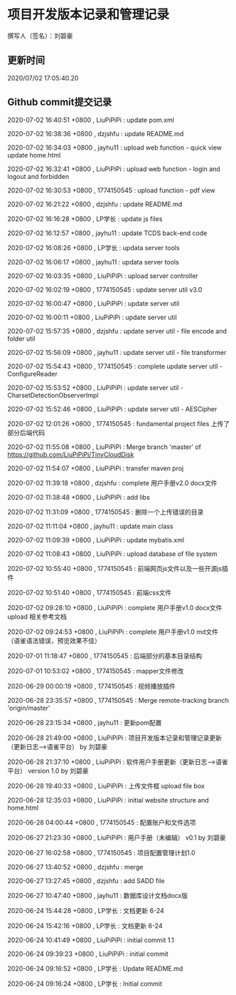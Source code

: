 # 项目开发版本记录和管理记录

撰写人（签名）：刘碧豪
## 更新时间
2020/07/02 17:05:40.20
## Github commit提交记录
2020-07-02 16:40:51 +0800 , LiuPiPiPi : update pom.xml

2020-07-02 16:38:36 +0800 , dzjshfu : update README.md

2020-07-02 16:34:03 +0800 , jayhu11 : upload web function - quick view update home.html

2020-07-02 16:32:41 +0800 , LiuPiPiPi : upload web function - login and logout and forbidden

2020-07-02 16:30:53 +0800 , 1774150545 : upload function - pdf view

2020-07-02 16:21:22 +0800 , dzjshfu : update README.md

2020-07-02 16:16:28 +0800 , LP学长 : update js files

2020-07-02 16:12:57 +0800 , jayhu11 : update TCDS back-end code

2020-07-02 16:08:26 +0800 , LP学长 : updata server tools

2020-07-02 16:06:17 +0800 , jayhu11 : updata server tools

2020-07-02 16:03:35 +0800 , LiuPiPiPi : upload server controller

2020-07-02 16:02:19 +0800 , 1774150545 : update server util v3.0

2020-07-02 16:00:47 +0800 , LiuPiPiPi : update server util

2020-07-02 16:00:11 +0800 , LiuPiPiPi : update server util

2020-07-02 15:57:35 +0800 , dzjshfu : update server util - file encode and folder util

2020-07-02 15:56:09 +0800 , jayhu11 : update server util - file transformer

2020-07-02 15:54:43 +0800 , 1774150545 : complete update server util - ConfigureReader

2020-07-02 15:53:52 +0800 , LiuPiPiPi : update server util - CharsetDetectionObserverImpl

2020-07-02 15:52:46 +0800 , LiuPiPiPi : update server util - AESCipher

2020-07-02 12:01:26 +0800 , 1774150545 : fundamental project files 上传了部分后端代码

2020-07-02 11:55:08 +0800 , LiuPiPiPi : Merge branch 'master' of https://github.com/LiuPiPiPi/TinyCloudDisk

2020-07-02 11:54:07 +0800 , LiuPiPiPi : transfer maven proj

2020-07-02 11:39:18 +0800 , dzjshfu : complete 用户手册v2.0 docx文件

2020-07-02 11:38:48 +0800 , LiuPiPiPi : add libs

2020-07-02 11:31:09 +0800 , 1774150545 : 删除一个上传错误的目录

2020-07-02 11:11:04 +0800 , jayhu11 : update main class

2020-07-02 11:09:39 +0800 , LiuPiPiPi : update mybatis.xml

2020-07-02 11:08:43 +0800 , LiuPiPiPi : upload database of file system

2020-07-02 10:55:40 +0800 , 1774150545 : 前端网页js文件以及一些开源js插件

2020-07-02 10:51:40 +0800 , 1774150545 : 前端css文件

2020-07-02 09:28:10 +0800 , LiuPiPiPi : complete 用户手册v1.0 docx文件 upload 相关参考文档

2020-07-02 09:24:53 +0800 , LiuPiPiPi : complete 用户手册v1.0 md文件 （语雀语法错误，预览效果不佳）

2020-07-01 11:18:47 +0800 , 1774150545 : 后端部分的基本目录结构

2020-07-01 10:53:02 +0800 , 1774150545 : mapper文件修改

2020-06-29 00:00:19 +0800 , 1774150545 : 视频播放插件

2020-06-28 23:35:57 +0800 , 1774150545 : Merge remote-tracking branch 'origin/master'

2020-06-28 23:15:34 +0800 , jayhu11 : 更新pom配置

2020-06-28 21:49:00 +0800 , LiuPiPiPi : 项目开发版本记录和管理记录更新（更新日志—>语雀平台） by 刘碧豪

2020-06-28 21:37:10 +0800 , LiuPiPiPi : 软件用户手册更新（更新日志—>语雀平台） version 1.0 by 刘碧豪

2020-06-28 19:40:33 +0800 , LiuPiPiPi : 上传文件框 upload file box

2020-06-28 12:35:03 +0800 , LiuPiPiPi : initial website structure and home.html

2020-06-28 04:00:44 +0800 , 1774150545 : 配置账户和文件选项

2020-06-27 21:23:30 +0800 , LiuPiPiPi : 用户手册（未编辑） v0.1 by 刘碧豪

2020-06-27 16:02:58 +0800 , 1774150545 : 项目配置管理计划1.0

2020-06-27 13:40:52 +0800 , dzjshfu : merge

2020-06-27 13:27:45 +0800 , dzjshfu : add SADD file

2020-06-27 10:47:40 +0800 , jayhu11 : 数据库设计文档docx版

2020-06-24 15:44:28 +0800 , LP学长 : 文档更新 6-24

2020-06-24 15:42:16 +0800 , LP学长 : 文档更新 6-24

2020-06-24 10:41:49 +0800 , LiuPiPiPi : initial commit 1.1

2020-06-24 09:39:23 +0800 , LiuPiPiPi : initial commit

2020-06-24 09:16:52 +0800 , LP学长 : Update README.md

2020-06-24 09:16:24 +0800 , LP学长 : Initial commit